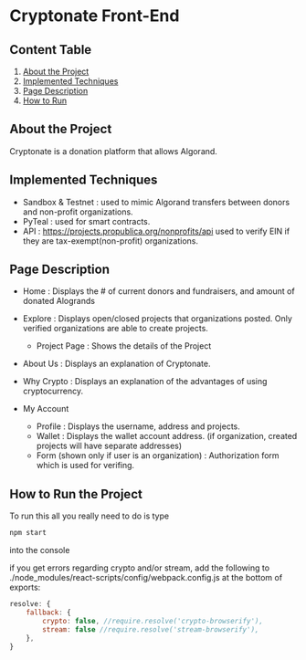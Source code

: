 # Cryptonate Front-End 

## Content Table
1. [About the Project](#about)
2. [Implemented Techniques](#tech)
3. [Page Description](#page)
4. [How to Run](#run)


## <a name="about"></a>About the Project

Cryptonate is a donation platform that allows Algorand.


## <a name="tech"></a>Implemented Techniques

- Sandbox & Testnet : used to mimic Algorand transfers between donors and non-profit organizations. 
- PyTeal : used for smart contracts. 
- API : https://projects.propublica.org/nonprofits/api used to verify EIN if they are tax-exempt(non-profit) organizations.


## <a name="page"></a>Page Description
- Home : Displays the # of current donors and fundraisers, and amount of donated Alogrands

- Explore : Displays open/closed projects that organizations posted. Only verified organizations are able to create projects.
	- Project Page : Shows the details of the Project
	
- About Us : Displays an explanation of Cryptonate.

- Why Crypto : Displays an explanation of the advantages of using cryptocurrency.

- My Account
	- Profile : Displays the username, address and projects.
	- Wallet : Displays the wallet account address. (if organization, created projects will have separate addresses)
	- Form (shown only if user is an organization) : Authorization form which is used for verifing.


## <a name="run"></a>How to Run the Project
To run this all you really need to do is type
```bash
npm start
```
into the console

if you get errors regarding crypto and/or stream, add the following to ./node_modules/react-scripts/config/webpack.config.js at the bottom of exports:
```js
resolve: {
	fallback: {
		crypto: false, //require.resolve('crypto-browserify'),
		stream: false //require.resolve('stream-browserify'),
	},
}
```
